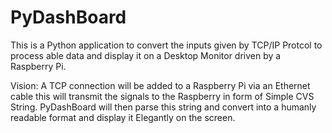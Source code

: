 # PyDashBoard
This is a Python application to convert the inputs given by TCP/IP Protcol to process able data and display it on a Desktop Monitor driven by a Raspberry Pi.

Vision:
A TCP connection will be added to a Raspberry Pi via an Ethernet cable this will transmit the signals to the Raspberry in form of Simple CVS String. PyDashBoard will then parse this string and convert into a humanly readable format and display it Elegantly on the screen.
